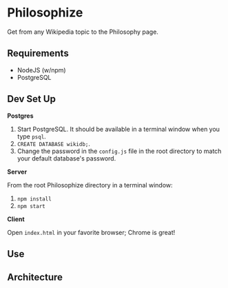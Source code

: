 # Philosophize
Get from any Wikipedia topic to the Philosophy page.

## Requirements

- NodeJS (w/npm)
- PostgreSQL

## Dev Set Up

**Postgres**

1. Start PostgreSQL. It should be available in a terminal window when you type `psql`.
1. `CREATE DATABASE wikidb;`.
1. Change the password in the `config.js` file in the root directory to match your default database's password.

**Server**

From the root Philosophize directory in a terminal window:

1. `npm install`
1. `npm start`

**Client**

Open `index.html` in your favorite browser; Chrome is great!

## Use

## Architecture